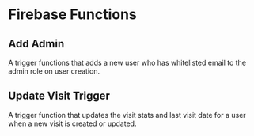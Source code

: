 # Firebase Functions

## Add Admin

A trigger functions that adds a new user who has whitelisted email to the admin role on user creation.

## Update Visit Trigger

A trigger function that updates the visit stats and last visit date for a user when a new visit is created or updated.
